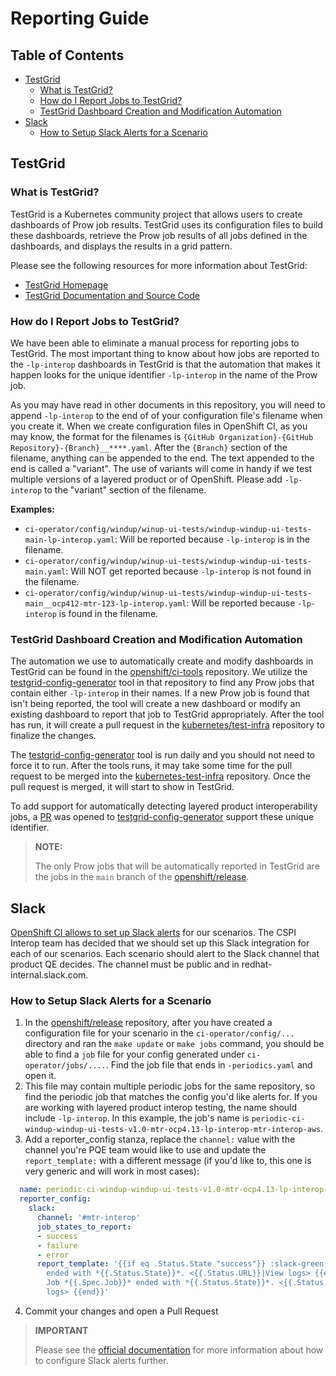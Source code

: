 # Reporting Guide<!-- omit from toc -->

## Table of Contents<!-- omit from toc -->

- [TestGrid](#testgrid)
  - [What is TestGrid?](#what-is-testgrid)
  - [How do I Report Jobs to TestGrid?](#how-do-i-report-jobs-to-testgrid)
  - [TestGrid Dashboard Creation and Modification Automation](#testgrid-dashboard-creation-and-modification-automation)
- [Slack](#slack)
  - [How to Setup Slack Alerts for a Scenario](#how-to-setup-slack-alerts-for-a-scenario)

## TestGrid

### What is TestGrid?

TestGrid is a Kubernetes community project that allows users to create dashboards of Prow job results. TestGrid uses its configuration files to build these dashboards, retrieve the Prow job results of all jobs defined in the dashboards, and displays the results in a grid pattern.

Please see the following resources for more information about TestGrid:

- [TestGrid Homepage](https://testgrid.k8s.io/)
- [TestGrid Documentation and Source Code](https://github.com/kubernetes/test-infra/tree/master/testgrid)

### How do I Report Jobs to TestGrid?

We have been able to eliminate a manual process for reporting jobs to TestGrid. The most important thing to know about how jobs are reported to the `-lp-interop` dashboards in TestGrid is that the automation that makes it happen looks for the unique identifier `-lp-interop` in the name of the Prow job.

As you may have read in other documents in this repository, you will need to append `-lp-interop` to the end of of your configuration file's filename when you create it. When we create configuration files in OpenShift CI, as you may know, the format for the filenames is `{GitHub Organization}-{GitHub Repository}-{Branch}__****.yaml`. After the `{Branch}` section of the filename, anything can be appended to the end. The text appended to the end is called a "variant". The use of variants will come in handy if we test multiple versions of a layered product or of OpenShift. Please add `-lp-interop` to the "variant" section of the filename.

**Examples:**

- `ci-operator/config/windup/winup-ui-tests/windup-windup-ui-tests-main-lp-interop.yaml`: Will be reported because `-lp-interop` is in the filename.
- `ci-operator/config/windup/winup-ui-tests/windup-windup-ui-tests-main.yaml`: Will NOT get reported because `-lp-interop` is not found in the filename.
- `ci-operator/config/windup/winup-ui-tests/windup-windup-ui-tests-main__ocp412-mtr-123-lp-interop.yaml`: Will be reported because `-lp-interop` is found in the filename.

### TestGrid Dashboard Creation and Modification Automation

The automation we use to automatically create and modify dashboards in TestGrid can be found in the [openshift/ci-tools](https://github.com/openshift/ci-tools) repository. We utilize the [testgrid-config-generator] tool in that repository to find any Prow jobs that contain either `-lp-interop` in their names. If a new Prow job is found that isn't being reported, the tool will create a new dashboard or modify an existing dashboard to report that job to TestGrid appropriately. After the tool has run, it will create a pull request in the [kubernetes/test-infra][kubernetes-test-infra] repository to finalize the changes.

The [testgrid-config-generator] tool is run daily and you should not need to force it to run. After the tools runs, it may take some time for the pull request to be merged into the [kubernetes-test-infra] repository. Once the pull request is merged, it will start to show in TestGrid.

To add support for automatically detecting layered product interoperability jobs, a [PR](https://github.com/openshift/ci-tools/pull/3289) was opened to [testgrid-config-generator] support these unique identifier.

> **NOTE:**
>
> The only Prow jobs that will be automatically reported in TestGrid are the jobs in the `main` branch of the [openshift/release](https://github.com/openshift/release).

## Slack

[OpenShift CI allows to set up Slack alerts](https://docs.ci.openshift.org/docs/how-tos/notification/) for our scenarios. The CSPI Interop team has decided that we should set up this Slack integration for each of our scenarios. Each scenario should alert to the Slack channel that product QE decides. The channel must be public and in redhat-internal.slack.com.

### How to Setup Slack Alerts for a Scenario

1. In the [openshift/release](https://github.com/openshift/release) repository, after you have created a configuration file for your scenario in the `ci-operator/config/...` directory and ran the `make update` or `make jobs` command, you should be able to find a `job` file for your config generated under `ci-operator/jobs/....`. Find the job file that ends in `-periodics.yaml` and open it.
2. This file may contain multiple periodic jobs for the same repository, so find the periodic job that matches the config you'd like alerts for. If you are working with layered product interop testing, the name should include `-lp-interop`. In this example, the job's name is `periodic-ci-windup-windup-ui-tests-v1.0-mtr-ocp4.13-lp-interop-mtr-interop-aws`.
3. Add a reporter_config stanza, replace the `channel:` value with the channel you're PQE team would like to use and update the `report_template:` with a different message (if you'd like to, this one is very generic and will work in most cases):

```yaml
  name: periodic-ci-windup-windup-ui-tests-v1.0-mtr-ocp4.13-lp-interop-mtr-interop-aws
  reporter_config:
    slack:
      channel: '#mtr-interop'
      job_states_to_report:
      - success
      - failure
      - error
      report_template: '{{if eq .Status.State "success"}} :slack-green: Job *{{.Spec.Job}}*
        ended with *{{.Status.State}}*. <{{.Status.URL}}|View logs> {{else}} :failed:
        Job *{{.Spec.Job}}* ended with *{{.Status.State}}*. <{{.Status.URL}}|View
        logs> {{end}}'
```

4. Commit your changes and open a Pull Request

> **IMPORTANT**
>
> Please see the [official documentation](https://docs.ci.openshift.org/docs/how-tos/notification/) for more information about how to configure Slack alerts further.


[testgrid-config-generator]: https://github.com/openshift/ci-tools/tree/master/cmd/testgrid-config-generator
[kubernetes-test-infra]: https://github.com/kubernetes/test-infra
